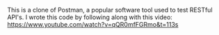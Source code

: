 This is a clone of Postman, a popular software tool used to test RESTful API's. I wrote this code by following along with this video: https://www.youtube.com/watch?v=qQR0mfFGRmo&t=113s
